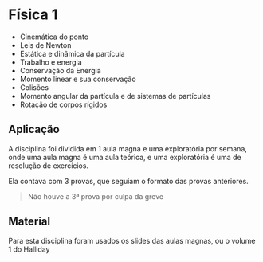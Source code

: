 # Física 1

* Cinemática do ponto
* Leis de Newton
* Estática e dinâmica da partícula
* Trabalho e energia
* Conservação da Energia
* Momento linear e sua conservação
* Colisões
* Momento angular da partícula e de sistemas de partículas
* Rotação de corpos rígidos

## Aplicação

A disciplina foi dividida em 1 aula magna e uma exploratória por semana, 
onde uma aula magna é uma aula teórica, e uma exploratória é uma de resolução de exercícios. 

Ela contava com 3 provas, que seguiam o formato das provas anteriores.

> Não houve a 3ª prova por culpa da greve

## Material

Para esta disciplina foram usados os slides das aulas magnas, 
ou o volume 1 do Halliday